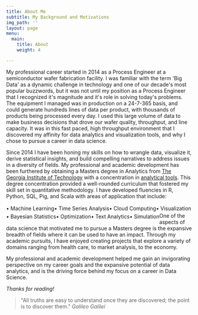 ```yaml
---
title: About Me
subtitle: My Background and Motivations
img_path: ''
layout: page
menu:
  main:
    title: About
    weight: 4

---
```

My professional career started in 2014 as a Process Engineer at a semiconductor wafer fabrication facility. I was familiar with the term 'Big Data' as a dynamic challenge in technology and one of our decade's most popular buzzwords, but it was not until my position as a Process Engineer that I recognized it's magnitude and it's role in solving today's problems. The equipment I managed was in production on a 24-7-365 basis, and could generate hundreds lines of data per product, with thousands of products being processed every day. I used this large volume of data to make business decisions that drove our wafer quality, throughput, and line capacity. It was in this fast paced, high throughput environment that I discovered my affinity for data analytics and visualization tools, and why I chose to pursue a career in data science.

Since 2014 I have been honing my skills on how to wrangle data, visualize it, derive statistical insights, and build compelling narratives to address issues in a diversity of fields. My professional and academic development has been furthered by obtaining a Masters degree in Analytics from [The Georgia Institute of Technology](https://www.gatech.edu/about/rankings) with a concentration in [analytical tools](https://www.analytics.gatech.edu/curriculum/analytical-tools-track). This degree concentration provided a well-rounded curriculum that fostered my skill set in quantitative methodology. I have developed fluencies in R, Python, SQL, Pig, and Scala with areas of application that include:

<style>uli{
width:760px;
margin-bottom:20px;
overflow:hidden;
border-top:1px solid #ffffff;
}
lii{
line-height:1.5em;
border-bottom:1px solid #ffffff;
float:left;
display:inline;
}
\#double lii  { width:50%;} <span class="code-comment">/* 2 col _/</span>
\#triple lii  { width:33.333%; } <span class="code-comment">/_ 3 col _/</span>
\#quad lii    { width:25%; } <span class="code-comment">/_ 4 col _/</span>
\#six lii     { width:16.666%; } <span class="code-comment">/_ 6 col */</span></style>

<div>
<uli id = "double"><span class="code-comment"></span>
<lii>• Machine Learning</lii>
<lii>• Time Series Analysis</lii>
<lii>• Cloud Computing</lii>
<lii>• Visualization</lii>
<lii>• Bayesian Statistics</lii>
<lii>• Optimization</lii>
<lii>• Text Analytics</lii>
<lii>• Simulation</lii>
<lii><br/></lii>
<lii><br/></lii>
</uli></div>

<style type = "text/css">
<!-- .tab { margin-left: 80px;}
\-->
</style>

One of the aspects of data science that motivated me to pursue a Masters degree is the expansive breadth of fields where it can be used to have an impact. Through my academic pursuits, I have enjoyed creating projects that explore a variety of domains ranging from health care, to market analysis, to the economy.

My professional and academic development helped me gain an invigorating perspective on my career goals and the expansive potential of data analytics, and is the driving force behind my focus on a career in Data Science.

_Thanks for reading!_

> "All truths are easy to understand once they are discovered; the point is to discover them." <cite>Galileo Galilei</cite>

<!--A short page about my background and motivations.-->